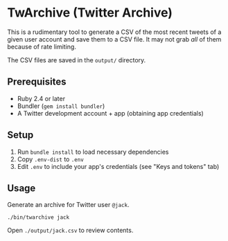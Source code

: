 # TwArchive (Twitter Archive)

This is a rudimentary tool to generate a CSV of the most recent tweets of a given user account and save them to a CSV file. It may not grab _all_ of them because of rate limiting.

The CSV files are saved in the `output/` directory.

## Prerequisites

- Ruby 2.4 or later
- Bundler (`gem install bundler`)
- A Twitter development account + app (obtaining app credentials)

## Setup

1. Run `bundle install` to load necessary dependencies
1. Copy `.env-dist` to `.env`
1. Edit `.env` to include your app's credentials (see "Keys and tokens" tab)

## Usage

Generate an archive for Twitter user `@jack`.

```
./bin/twarchive jack
```

Open `./output/jack.csv` to review contents.
